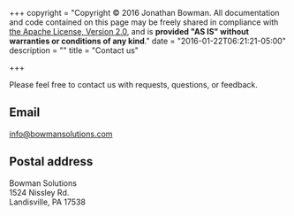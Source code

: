 +++
copyright = "Copyright &copy; 2016 Jonathan Bowman. All documentation and code contained on this page may be freely shared in compliance with [the Apache License, Version 2.0](http://www.apache.org/licenses/LICENSE-2.0), and is **provided \"AS IS\" without warranties or conditions of any kind**."
date = "2016-01-22T06:21:21-05:00"
description = ""
title = "Contact us"

+++

Please feel free to contact us with requests, questions, or feedback.

## Email

<info@bowmansolutions.com>

## Postal address

Bowman Solutions  
1524 Nissley Rd.  
Landisville, PA 17538



